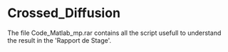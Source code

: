 # Crossed_Diffusion
The file Code_Matlab_mp.rar contains all the script usefull to understand the result in the 'Rapport de Stage'.
